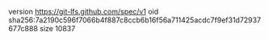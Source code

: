 version https://git-lfs.github.com/spec/v1
oid sha256:7a2190c596f7066b4f887c8ccb6b16f56a711425acdc7f9ef31d72937677c888
size 10837
